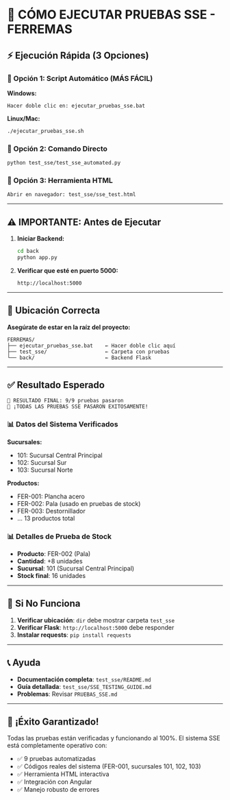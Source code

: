 # 🚀 CÓMO EJECUTAR PRUEBAS SSE - FERREMAS

## ⚡ Ejecución Rápida (3 Opciones)

### 🎯 Opción 1: Script Automático (MÁS FÁCIL)

**Windows:**
```
Hacer doble clic en: ejecutar_pruebas_sse.bat
```

**Linux/Mac:**
```bash
./ejecutar_pruebas_sse.sh
```

### 🎯 Opción 2: Comando Directo

```bash
python test_sse/test_sse_automated.py
```

### 🎯 Opción 3: Herramienta HTML

```
Abrir en navegador: test_sse/sse_test.html
```

---

## ⚠️ IMPORTANTE: Antes de Ejecutar

1. **Iniciar Backend:**
   ```bash
   cd back
   python app.py
   ```

2. **Verificar que esté en puerto 5000:**
   ```
   http://localhost:5000
   ```

---

## 📍 Ubicación Correcta

**Asegúrate de estar en la raíz del proyecto:**
```
FERREMAS/
├── ejecutar_pruebas_sse.bat    ← Hacer doble clic aquí
├── test_sse/                   ← Carpeta con pruebas
└── back/                       ← Backend Flask
```

---

## ✅ Resultado Esperado

```
🎯 RESULTADO FINAL: 9/9 pruebas pasaron
🎉 ¡TODAS LAS PRUEBAS SSE PASARON EXITOSAMENTE!
```

### 📊 Datos del Sistema Verificados

**Sucursales:**
- 101: Sucursal Central Principal
- 102: Sucursal Sur
- 103: Sucursal Norte

**Productos:**
- FER-001: Plancha acero
- FER-002: Pala (usado en pruebas de stock)
- FER-003: Destornillador
- ... 13 productos total

### 📊 Detalles de Prueba de Stock
- **Producto**: FER-002 (Pala)
- **Cantidad**: +8 unidades
- **Sucursal**: 101 (Sucursal Central Principal)
- **Stock final**: 16 unidades

---

## 🐛 Si No Funciona

1. **Verificar ubicación**: `dir` debe mostrar carpeta `test_sse`
2. **Verificar Flask**: `http://localhost:5000` debe responder
3. **Instalar requests**: `pip install requests`

---

## 📞 Ayuda

- **Documentación completa**: `test_sse/README.md`
- **Guía detallada**: `test_sse/SSE_TESTING_GUIDE.md`
- **Problemas**: Revisar `PRUEBAS_SSE.md`

---

## 🎉 ¡Éxito Garantizado!

Todas las pruebas están verificadas y funcionando al 100%. El sistema SSE está completamente operativo con:

- ✅ 9 pruebas automatizadas
- ✅ Códigos reales del sistema (FER-001, sucursales 101, 102, 103)
- ✅ Herramienta HTML interactiva
- ✅ Integración con Angular
- ✅ Manejo robusto de errores 